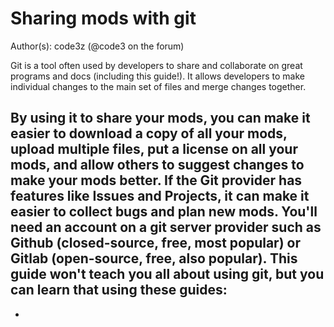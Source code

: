 # Sharing mods with git

Author(s): code3z (@code3 on the forum)

Git is a tool often used by developers to share and collaborate on great programs and docs (including this guide!). It allows developers to make individual changes to the main set of files and merge changes together.

By using it to share your mods, you can make it easier to download a copy of all your mods, upload multiple files, put a license on all your mods, and allow others to suggest changes to make your mods better. If the Git provider has features like Issues and Projects, it can make it easier to collect bugs and plan new mods. You'll need an account on a git server provider such as Github (closed-source, free, most popular) or Gitlab (open-source, free, also popular). This guide won't teach you all about using git, but you can learn that using these guides:
 -
 -
